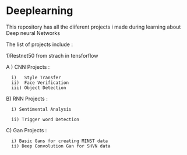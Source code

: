 # Deeplearning
This repository has all the diiferent projects i made during learning about Deep neural Networks 


The list of projects include :
  
  1)Restnet50 from strach in tensforflow
  
  A ) CNN Projects :
      
      i)   Style Transfer
      ii)  Face Verification 
      iii) Object Detection
  
  B)  RNN Projects :
  
      i) Sentimental Analysis
      
      ii) Trigger word Detection
      
      
   C) Gan Projects :
   
      i) Basic Gans for creating MINST data
      ii) Deep Convolution Gan for SHVN data  
